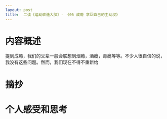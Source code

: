 ```yaml
---
layout: post
title:  二读《运动改造大脑》- 《06 成瘾 拿回自己的主动权》
---
```


# 内容概述

提到成瘾，我们的父辈一般会联想到烟瘾，酒瘾，毒瘾等等。不少人很自信的说，我没有这些问题。然而，我们现在不得不重新给

# 摘抄


# 个人感受和思考

<!--stackedit_data:
eyJoaXN0b3J5IjpbLTE3MTE5NDcyNTMsMjAwMTExNTAzNSw2OT
g5MDI2MDZdfQ==
-->